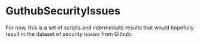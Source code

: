 # GuthubSecurityIssues
For now, this is a set of scripts and intermediate results that would hopefully result in the dataset of security issues from Github.
